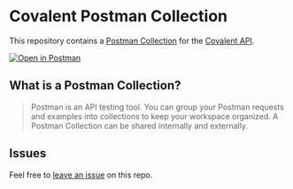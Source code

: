 # Covalent Postman Collection

This repository contains a [Postman Collection](/collection.json) for the [Covalent API](https://www.covalenthq.com/docs/api/#/0/0/USD/1).

[![Open in Postman](https://run.pstmn.io/button.svg)](https://www.postman.com/fern-api/workspace/fern-covalent)

## What is a Postman Collection?

> Postman is an API testing tool. You can group your Postman requests and examples into collections to keep your workspace organized. A Postman Collection can be shared internally and externally.

## Issues

Feel free to [leave an issue](https://github.com/fern-covalent/covalent-postman/issues) on this repo.
